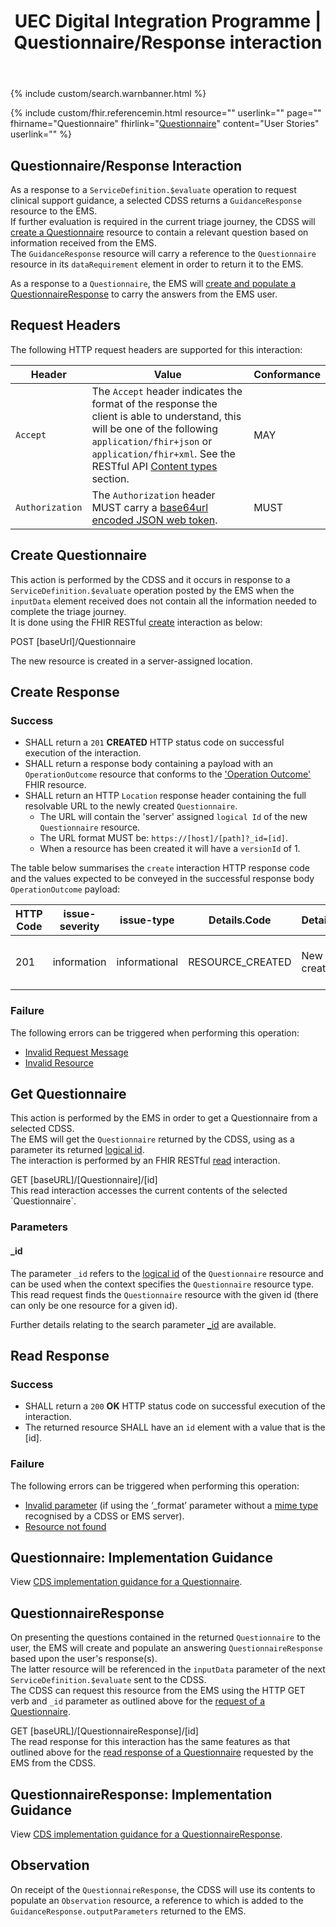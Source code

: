 ﻿---
title: UEC Digital Integration Programme | Questionnaire/Response interaction
keywords: questionnaire, questionnaireresponse, observation, rest,
tags: [rest,fhir,api]
sidebar: ctp_rest_sidebar
permalink: api_get_questionnaire.html
summary: Questionnaire/Response interaction
---

{% include custom/search.warnbanner.html %}

{% include custom/fhir.referencemin.html resource="" userlink="" page="" fhirname="Questionnaire" fhirlink="[Questionnaire](http://hl7.org/fhir/stu3/questionnaire.html)" content="User Stories" userlink="" %}

## Questionnaire/Response Interaction ## 
As a response to a `ServiceDefinition.$evaluate` operation to request clinical support guidance, a selected CDSS returns a `GuidanceResponse` resource to the EMS.  
If further evaluation is required in the current triage journey, the CDSS will <a href="#create-questionnaire">create a Questionnaire</a> resource to contain a relevant question based on information received from the EMS.  
The `GuidanceResponse` resource will carry a reference to the `Questionnaire` resource in its `dataRequirement` element in order to return it to the EMS.

As a response to a `Questionnaire`, the EMS will <a href="#questionnaireresponse">create and populate a QuestionnaireResponse</a> to carry the answers from the EMS user.

## Request Headers ##
The following HTTP request headers are supported for this interaction:  


| Header               | Value |Conformance |
|----------------------|-------|-------|
| `Accept`      | The `Accept` header indicates the format of the response the client is able to understand, this will be one of the following <code class="highlighter-rouge">application/fhir+json</code> or <code class="highlighter-rouge">application/fhir+xml</code>. See the RESTful API [Content types](api_general_guidance.html#content-types) section. | MAY |
| `Authorization`      | The `Authorization` header MUST carry a <a href="https://jwt.io/introduction/">base64url encoded JSON web token</a>. | MUST |


## Create Questionnaire ##
This action is performed by the CDSS and it occurs in response to a `ServiceDefinition.$evaluate` operation posted by the EMS when the `inputData` element received does not contain all the information needed to complete the triage journey.  
It is done using the FHIR RESTful [create](https://www.hl7.org/fhir/http.html#create) interaction as below:

<div markdown="span" class="alert alert-success" role="alert">
POST [baseUrl]/Questionnaire</div>  

The new resource is created in a server-assigned location.

## Create Response ##

### Success ###

- SHALL return a `201` **CREATED** HTTP status code on successful execution of the interaction.
- SHALL return a response body containing a payload with an `OperationOutcome` resource that conforms to the ['Operation Outcome'](http://hl7.org/fhir/STU3/operationoutcome.html) FHIR resource. 
- SHALL return an HTTP `Location` response header containing the full resolvable URL to the newly created `Questionnaire`. 
  - The URL will contain the 'server' assigned `logical Id` of the new `Questionnaire` resource.
  - The URL format MUST be: `https://[host]/[path]?_id=[id]`. 
  - When a resource has been created it will have a `versionId` of 1.  

The table below summarises the `create` interaction HTTP response code and the values expected to be conveyed in the successful response body `OperationOutcome` payload:


| HTTP Code | issue-severity | issue-type | Details.Code | Details.Display | Diagnostics  |
|-----------|----------------|------------|--------------|-----------------|--------------|
|201|information|informational|RESOURCE_CREATED|New resource created | Successfully created resource Questionnaire

### Failure ###
The following errors can be triggered when performing this operation:  

- [Invalid Request Message](api_general_guidance.html#invalid-request-message)
- [Invalid Resource](api_general_guidance.html#invalid-resource)
<!-- [Duplicate Resource](api_general_guidance.html#duplicate-resource) -->

## Get Questionnaire ##
This action is performed by the EMS in order to get a Questionnaire from a selected CDSS.  
The EMS will get the `Questionnaire` returned by the CDSS, using as a parameter its returned [logical id](http://hl7.org/fhir/STU3/resource.html#id).  
The interaction is performed by an FHIR RESTful [read](https://www.hl7.org/fhir/stu3/http.html#read) interaction.  
<div markdown="span" class="alert alert-success" role="alert">
GET [baseURL]/[Questionnaire]/[id]</div>  
This read interaction accesses the current contents of the selected `Questionnaire`.  

### Parameters ###
 
#### _id ####

The parameter <code class="highlighter-rouge">_id</code> refers to the [logical id](http://hl7.org/fhir/STU3/resource.html#id) of the `Questionnaire` resource and can be used when the context specifies the `Questionnaire` resource type.    
This read request finds the `Questionnaire` resource with the given id (there can only be one resource for a given id).   

Further details relating to the search parameter <a href="https://www.hl7.org/fhir/stu3/search.html#id">_id</a> are available.  

<!--
Add explanatory diagram here? 
-->

## Read Response ##

### Success ###

* SHALL return a <code class="highlighter-rouge">200</code> **OK** HTTP status code on successful execution of the interaction.
* The returned resource SHALL have an <code class="highlighter-rouge">id</code> element with a value that is the [id].

### Failure ###
The following errors can be triggered when performing this operation:  


* [Invalid parameter](api_general_guidance.html#parameters) (if using the ‘_format’ parameter without a [mime type](api_general_guidance.html#content-types) recognised by a CDSS or EMS server).  
* [Resource not found](api_general_guidance.html#resource-not-found)

## Questionnaire: Implementation Guidance ##
View [CDS implementation guidance for a Questionnaire](api_questionnaire.html).

## QuestionnaireResponse ##
On presenting the questions contained in the returned `Questionnaire` to the user, the EMS will create and populate an answering `QuestionnaireResponse` based upon the user's response(s).  
The latter resource will be referenced in the `inputData` parameter of the next `ServiceDefinition.$evaluate` sent to the CDSS.  
The CDSS can request this resource from the EMS using the HTTP GET verb and `_id` parameter as outlined above for the <a href="#get-questionnaire">request of a Questionnaire</a>. 
<div markdown="span" class="alert alert-success" role="alert">
GET [baseURL]/[QuestionnaireResponse]/[id]</div>
The read response for this interaction has the same features as that outlined above for the <a href="#read-response">read response of a Questionnaire</a> requested by the EMS from the CDSS.  

## QuestionnaireResponse: Implementation Guidance ##
View [CDS implementation guidance for a QuestionnaireResponse](api_questionnaire_response.html).

## Observation ##
On receipt of the `QuestionnaireResponse`, the CDSS will use its contents to populate an `Observation` resource, a reference to which is added to the `GuidanceResponse.outputParameters` returned to the EMS.

<!-- ## Example Scenario ##
Placeholder -->






